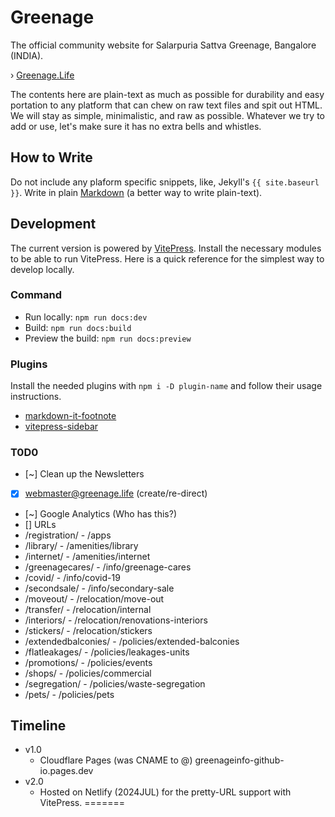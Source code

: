 # Greenage

The official community website for Salarpuria Sattva Greenage, Bangalore (INDIA).

› [Greenage.Life](https://greenage.life)

The contents here are plain-text as much as possible for durability and easy portation to any platform that can chew on raw text files and spit out HTML. We will stay as simple, minimalistic, and raw as possible. Whatever we try to add or use, let's make sure it has no extra bells and whistles.

## How to Write

Do not include any plaform specific snippets, like, Jekyll's `{{ site.baseurl }}`. Write in plain [Markdown](https://en.wikipedia.org/wiki/Markdown) (a better way to write plain-text).

## Development

The current version is powered by [VitePress](https://vitepress.dev). Install the necessary modules to be able to run VitePress. Here is a quick reference for the simplest way to develop locally.

### Command

- Run locally: `npm run docs:dev`
- Build: `npm run docs:build`
- Preview the build: `npm run docs:preview`

### Plugins

Install the needed plugins with `npm i -D plugin-name` and follow their usage instructions.

- [markdown-it-footnote](https://github.com/markdown-it/markdown-it-footnote)
- [vitepress-sidebar](https://github.com/jooy2/vitepress-sidebar)

### T0D0

- [~] Clean up the Newsletters
- [x] webmaster@greenage.life (create/re-direct)
- [~] Google Analytics (Who has this?)
- [] URLs
- /registration/ - /apps
- /library/ - /amenities/library
- /internet/ - /amenities/internet
- /greenagecares/ - /info/greenage-cares
- /covid/ - /info/covid-19
- /secondsale/ - /info/secondary-sale
- /moveout/ - /relocation/move-out
- /transfer/ - /relocation/internal
- /interiors/ - /relocation/renovations-interiors
- /stickers/ - /relocation/stickers
- /extendedbalconies/ - /policies/extended-balconies
- /flatleakages/ - /policies/leakages-units
- /promotions/ - /policies/events
- /shops/ - /policies/commercial
- /segregation/ - /policies/waste-segregation
- /pets/ - /policies/pets

## Timeline

- v1.0
	+ Cloudflare Pages (was CNAME to @) greenageinfo-github-io.pages.dev
- v2.0
	+ Hosted on Netlify (2024JUL) for the pretty-URL support with VitePress.
=======
